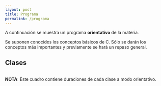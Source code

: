 ```yaml
---
layout: post
title: Programa
permalink: /programa
---
```

A continuación se muestra un programa **orientativo** de la materia.

Se suponen conocidos los conceptos básicos de C. Sólo se darán los conceptos más importantes y previamente se hará un repaso general.

## Clases

<table id="lectures-table">
</table>

<script>
createList = function(array) {
    var node = document.createElement("ul");
    array.forEach(function(el) {
        var item = document.createElement("li");
        item.innerHTML = el;
        node.appendChild(item);
    });
    return node;
}

createListOfLinks = function(array) {
    var node = document.createElement("ul");
    array.forEach(function(el) {
        var item = document.createElement("li");
        var anchor = document.createElement("a");
        anchor.src = el.link;
        anchor.innerHTML = el.name;
        item.appendChild(anchor);
        node.appendChild(item);
    });
    return node;
}

wrapCell = function (child) {
    var wrapper = document.createElement("td");
    wrapper.appendChild(child);
    return wrapper;
}



nextweek = function (aDate){
    return new Date(aDate.getTime() + 7 * 24 * 60 * 60 * 1000);
}

date_to_string = function (aDate) {
    return aDate.getDate() + '/' + (aDate.getMonth() + 1) + '/' + aDate.getFullYear();
}

fillLecturesTable = function(initial_date, lectures) {
    var table = document.getElementById("lectures-table");
    var aDate = initial_date;
    for (i = 0; i < lectures.length; i++) {
        var row = document.createElement("tr");
        var dateNode = document.createTextNode(date_to_string(aDate));
        var contentSublist = createList(lectures[i].contents);
        var linkSublist = createListOfLinks(lectures[i].links);
        var eventSublist = createList(lectures[i].events);

        row.appendChild(wrapCell(dateNode));
        row.appendChild(wrapCell(contentSublist));
        row.appendChild(wrapCell(linkSublist));
        row.appendChild(wrapCell(eventSublist));

        table.appendChild(row);
        aDate = nextweek(aDate);
    }
}

var lectures = [
    {
        contents: 
            ["Introducción a la materia (1h)", "Conceptos de C avanzados (3hs)"],
        events:
            ["Ejercicio 0 - Explicación (C)"],
        links:
            [{name: "Memoria en C/C++ (handout)", link: "https://github.com/Taller-de-Programacion/clases/blob/master/memoria/bin/memoria.7z"}],
    },
    {
        contents: 
            ["Introducción a Sockets (3hs)", "Repaso de Archivos y TDAs (1h)"],
        events:
            ["Ejercicio 0 - Entrega", "Ejercicio 1 - Explicación (C)"],
        links:
            [],
    },
    {
        contents: 
            ["Clases, RAII, Move Semantics en C++ (2hs)", "Herencia y Polimorfismo en C++ (2hs)"],
        events:
            ["Ejercicio 0 - Dev. Entrega"],
        links:
            [],
    },
    {
        contents: 
            ["Introducción a Threads (4hs)"],
        events:
            ["Ejercicio 1 - Entrega 1", "Ejercicio 2 - Explicación (C++)"],
        links:
            [],
    },
    {
        contents: 
            ["Templates/STL (3h)", "Operadores en C++ (1h)"],
        events:
            ["Ejercicio 1 - Dev. Entrega 1"],
        links:
            [],
    },
    {
        contents: 
            ["Excepciones (1hs)", "Introducción a la Arquitectura Cliente-Servidor (3hs)"],
        events:
            ["Ejercicio 1 - Entrega 2", "Ejercicio 2 - Entrega 1", "Ejercicio 3 - Explicación (C++)"],
        links:
            [],
    },
    {
        contents: 
            ["Sockets UDP (1hs)", "Programación Orientada a Eventos (3hs)"],
        events:
            ["Ejercicio 1 - Dev. Entrega 2", "Ejercicio 2 - Dev. Entrega 1"],
        links:
            [],
    },
    {
        contents: 
            ["GTK+ (1h)", "gtkmm (3hs)"],
        events:
            ["Ejercicio 2 - Entrega 2", "Ejercicio 3 - Entrega 1"],
        links:
            [],
    },
    {
        contents: 
            ["Desarrollo de Trabajo Grupal"],
        events:
            ["Ejercicio 2 - Dev. Entrega 2", "Ejercicio 3 - Dev. Entrega 1", "Ejercicio final - Explicación (C++)"],
        links:
            [],
    },
    {
        contents: 
            ["Desarrollo de Trabajo Grupal"],
        events:
            ["Ejercicio 3 - Entrega 2"],
        links:
            [],
    },
    {
        contents: 
            ["Desarrollo de Trabajo Grupal"],
        events:
            ["Ejercicio 3 - Dev. Entrega 2"],
        links:
            [],
    },
    {
        contents: 
            ["Desarrollo de Trabajo Grupal"],
        events:
            [],
        links:
            [],
    },
    {
        contents: 
            ["Desarrollo de Trabajo Grupal"],
        events:
            [],
        links:
            [],
    },
    {
        contents: 
            ["Desarrollo de Trabajo Grupal"],
        events:
            ["Ejercicio final - Pre-entrega"],
        links:
            [],
    },
    {
        contents: 
            ["Desarrollo de Trabajo Grupal"],
        events:
            ["Ejercicio final - Dev. Pre-entrega"],
        links:
            [],
    },
    {
        contents: 
            ["Desarrollo de Trabajo Grupal"],
        events:
            ["Ejercicio final - Entrega"],
        links:
            [],
    },
];

fillLecturesTable(new Date("2017/08/15"), lectures);
</script>

**NOTA**: Este cuadro contiene duraciones de cada clase a modo orientativo.

